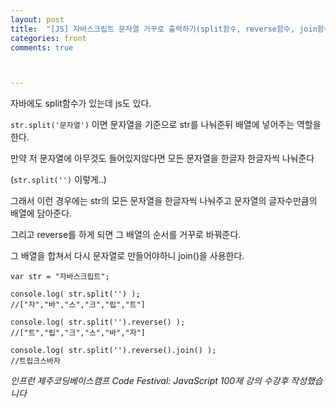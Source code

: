 ```yaml
---
layout: post
title:  "[JS] 자바스크립트 문자열 거꾸로 출력하기(split함수, reverse함수, join함수)"
categories: front
comments: true



---
```






자바에도 split함수가 있는데 js도 있다.

`str.split('문자열')` 이면 문자열을 기준으로 str를 나눠준뒤 배열에 넣어주는 역할을 한다.

만약 저 문자열에 아무것도 들어있지않다면 모든 문자열을 한글자 한글자씩 나눠준다

(`str.split('')` 이렇게..)

그래서 이런 경우에는 str의 모든 문자열을 한글자씩 나눠주고 문자열의 글자수만큼의 배열에 담아준다.

그리고 reverse를 하게 되면 그 배열의 순서를 거꾸로 바꿔준다.

그 배열을 합쳐서 다시 문자열로 만들어야하니 join()을 사용한다.

```
var str = "자바스크립트";

console.log( str.split('') );
//["자","바","스","크","립","트"]

console.log( str.split('').reverse() );
//["트","립","크","스","바","자"]

console.log( str.split('').reverse().join() );
//트립크스바자
```

*인프런 제주코딩베이스캠프 Code Festival: JavaScript 100제 강의 수강후 작성했습니다*